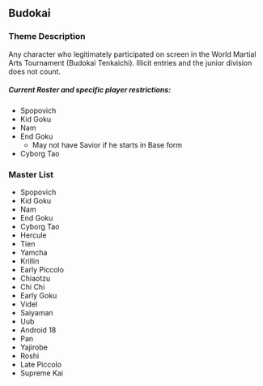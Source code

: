 ## Budokai

### Theme Description
Any character who legitimately participated on screen in the World Martial Arts Tournament (Budokai Tenkaichi). Illicit entries and the junior division does not count.

##### Current Roster and specific player restrictions:
- Spopovich
- Kid Goku
- Nam
- End Goku
    - May not have Savior if he starts in Base form
- Cyborg Tao

### Master List
- Spopovich
- Kid Goku
- Nam
- End Goku
- Cyborg Tao
- Hercule
- Tien
- Yamcha
- Krillin
- Early Piccolo
- Chiaotzu
- Chi Chi
- Early Goku
- Videl
- Saiyaman
- Uub
- Android 18
- Pan
- Yajirobe
- Roshi
- Late Piccolo
- Supreme Kai